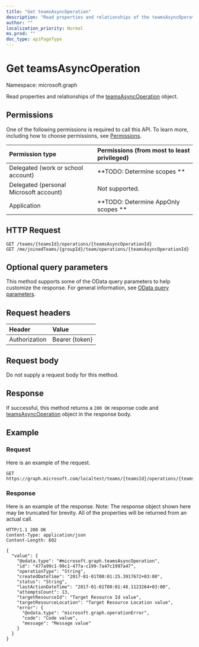 ```yaml
---
title: "Get teamsAsyncOperation"
description: "Read properties and relationships of the teamsAsyncOperation object."
author: ""
localization_priority: Normal
ms.prod: ""
doc_type: apiPageType
---
```


# Get teamsAsyncOperation

Namespace: microsoft.graph

Read properties and relationships of the [teamsAsyncOperation](../resources/teamsasyncoperation.md) object.

## Permissions
One of the following permissions is required to call this API. To learn more, including how to choose permissions, see [Permissions](/concepts/permissions-reference.md).

|Permission type|Permissions (from most to least privileged)|
|:---|:---|
|Delegated (work or school account)|**TODO: Determine scopes **|
|Delegated (personal Microsoft account)|Not supported.|
|Application|**TODO: Determine AppOnly scopes **|

## HTTP Request
<!-- {
  "blockType": "ignored"
}
-->
``` http
GET /teams/{teamsId}/operations/{teamsAsyncOperationId}
GET /me/joinedTeams/{groupId}/team/operations/{teamsAsyncOperationId}
```

## Optional query parameters
This method supports some of the OData query parameters to help customize the response. For general information, see [OData query parameters](/graph/query-parameters).

## Request headers
|Header|Value|
|:---|:---|
|Authorization|Bearer {token}|

## Request body
Do not supply a request body for this method.

## Response
If successful, this method returns a `200 OK` response code and [teamsAsyncOperation](../resources/teamsasyncoperation.md) object in the response body.

## Example

### Request
Here is an example of the request.
<!-- {
  "blockType": "request",
  "name": "get_teamsasyncoperation"
}
-->
``` http
GET https://graph.microsoft.com/localtest/teams/{teamsId}/operations/{teamsAsyncOperationId}
```

### Response
Here is an example of the response. Note: The response object shown here may be truncated for brevity. All of the properties will be returned from an actual call.
<!-- {
  "blockType": "response",
  "truncated": true,
  "@odata.type": "microsoft.graph.teamsAsyncOperation"
}
-->
``` http
HTTP/1.1 200 OK
Content-Type: application/json
Content-Length: 602

{
  "value": {
    "@odata.type": "#microsoft.graph.teamsAsyncOperation",
    "id": "477a99c1-99c1-477a-c199-7a47c1997a47",
    "operationType": "String",
    "createdDateTime": "2017-01-01T00:01:25.3917672+03:00",
    "status": "String",
    "lastActionDateTime": "2017-01-01T00:01:48.1123264+03:00",
    "attemptsCount": 13,
    "targetResourceId": "Target Resource Id value",
    "targetResourceLocation": "Target Resource Location value",
    "error": {
      "@odata.type": "microsoft.graph.operationError",
      "code": "Code value",
      "message": "Message value"
    }
  }
}
```

